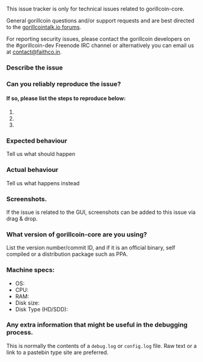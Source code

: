 <!--- Remove sections that do not apply -->

This issue tracker is only for technical issues related to gorillcoin-core.

General gorillcoin questions and/or support requests and are best directed to the [gorillcointalk.io forums](https://gorillcointalk.io/).

For reporting security issues, please contact the gorillcoin developers on the #gorillcoin-dev Freenode IRC channel or alternatively you can email us at contact@faithco.in.

### Describe the issue

### Can you reliably reproduce the issue?
#### If so, please list the steps to reproduce below:
1.
2.
3.

### Expected behaviour
Tell us what should happen

### Actual behaviour
Tell us what happens instead

### Screenshots.
If the issue is related to the GUI, screenshots can be added to this issue via drag & drop.

### What version of gorillcoin-core are you using?
List the version number/commit ID, and if it is an official binary, self compiled or a distribution package such as PPA.

### Machine specs:
- OS:
- CPU:
- RAM:
- Disk size:
- Disk Type (HD/SDD):

### Any extra information that might be useful in the debugging process.
This is normally the contents of a `debug.log` or `config.log` file. Raw text or a link to a pastebin type site are preferred.
